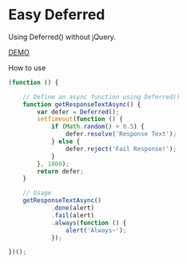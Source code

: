 Easy Deferred
=============
Using Deferred() without jQuery.

[DEMO](http://weilao.github.io/easy-deferred/demo.html)

How to use
```js
(function () {

    // Define an async function using Deferred()
    function getResponseTextAsync() {
        var defer = Deferred();
        setTimeout(function () {
            if (Math.random() > 0.5) {
                defer.resolve('Response Text');
            } else {
                defer.reject('Fail Response!');
            }
        }, 1000);
        return defer;
    }

    // Usage
    getResponseTextAsync()
            .done(alert)
            .fail(alert)
            .always(function () {
                alert('Always~');
            });

})();
```